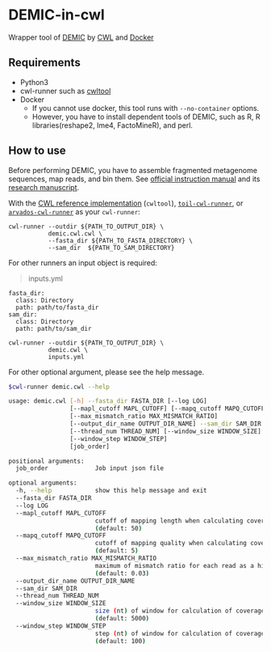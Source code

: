 # DEMIC-in-cwl

Wrapper tool of [DEMIC](https://sourceforge.net/projects/demic/) by [CWL](https://github.com/common-workflow-language/common-workflow-language) and [Docker](https://www.docker.com)

## Requirements

* Python3
* cwl-runner such as [cwltool](https://github.com/common-workflow-language/cwltool)
* Docker
    * If you cannot use docker, this tool runs with `--no-container` options.
    * However, you have to install dependent tools of DEMIC, such as R, R libraries(reshape2, lme4, FactoMineR), and perl.

## How to use

Before performing DEMIC, you have to assemble fragmented metagenome sequences, map reads, and bin them. See [official instruction manual](https://sourceforge.net/projects/demic/files/) and its [research manuscript](https://www.nature.com/articles/s41592-018-0182-0).

With the [CWL reference implementation](https://github.com/common-workflow-language/cwltool/) (`cwltool`), [`toil-cwl-runner`](https://toil.readthedocs.io/en/latest/running/cwl.html), or [`arvados-cwl-runner`](https://dev.arvados.org/projects/arvados/wiki/Running_Common_Workflow_Language_%28CWL%29_workflows_on_Arvados) as your `cwl-runner`:

```
cwl-runner --outdir ${PATH_TO_OUTPUT_DIR} \
           demic.cwl.cwl \
           --fasta_dir ${PATH_TO_FASTA_DIRECTORY} \
           --sam_dir  ${PATH_TO_SAM_DIRECTORY}
```

For other runners an input object is required:
> inputs.yml
```
fasta_dir:
  class: Directory
  path: path/to/fasta_dir
sam_dir:
  class: Directory
  path: path/to/sam_dir
```

```
cwl-runner --outdir ${PATH_TO_OUTPUT_DIR} \
           demic.cwl \
           inputs.yml
```

For other optional argument, please see the help message.

```sh
$cwl-runner demic.cwl --help

usage: demic.cwl [-h] --fasta_dir FASTA_DIR [--log LOG]
                 [--mapl_cutoff MAPL_CUTOFF] [--mapq_cutoff MAPQ_CUTOFF]
                 [--max_mismatch_ratio MAX_MISMATCH_RATIO]
                 [--output_dir_name OUTPUT_DIR_NAME] --sam_dir SAM_DIR
                 [--thread_num THREAD_NUM] [--window_size WINDOW_SIZE]
                 [--window_step WINDOW_STEP]
                 [job_order]

positional arguments:
  job_order             Job input json file

optional arguments:
  -h, --help            show this help message and exit
  --fasta_dir FASTA_DIR
  --log LOG
  --mapl_cutoff MAPL_CUTOFF
                        cutoff of mapping length when calculating coverages
                        (default: 50)
  --mapq_cutoff MAPQ_CUTOFF
                        cutoff of mapping quality when calculating coverages
                        (default: 5)
  --max_mismatch_ratio MAX_MISMATCH_RATIO
                        maximum of mismatch ratio for each read as a hit
                        (default: 0.03)
  --output_dir_name OUTPUT_DIR_NAME
  --sam_dir SAM_DIR
  --thread_num THREAD_NUM
  --window_size WINDOW_SIZE
                        size (nt) of window for calculation of coverage
                        (default: 5000)
  --window_step WINDOW_STEP
                        step (nt) of window for calculation of coverage
                        (default: 100)
```
